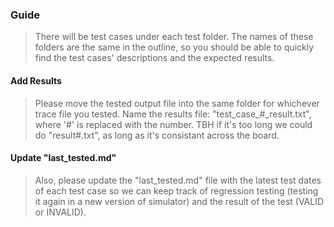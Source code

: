 ### Guide
>There will be test cases under each test folder. The names of these folders are the same in the outline, so you should be able to quickly find the test cases' descriptions and the expected results.

#### Add Results
>Please move the tested output file into the same folder for whichever trace file you tested. Name the results file: "test_case_#_result.txt", where '#' is replaced with the number. TBH if it's too long we could do "result#.txt", as long as it's consistant across the board. 

#### Update "last_tested.md"
>Also, please update the "last_tested.md" file with the latest test dates of each test case so we can keep track of regression testing (testing it again in a new version of simulator) and the result of the test (VALID or INVALID).
